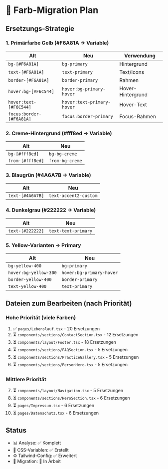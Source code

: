 # 🔄 Farb-Migration Plan

## Ersetzungs-Strategie

### 1. Primärfarbe Gelb (#F6A81A → Variable)

| Alt | Neu | Verwendung |
|-----|-----|-----------|
| `bg-[#F6A81A]` | `bg-primary` | Hintergrund |
| `text-[#F6A81A]` | `text-primary` | Text/Icons |
| `border-[#F6A81A]` | `border-primary` | Rahmen |
| `hover:bg-[#F6C544]` | `hover:bg-primary-hover` | Hover-Hintergrund |
| `hover:text-[#F6C544]` | `hover:text-primary-hover` | Hover-Text |
| `focus:border-[#F6A81A]` | `focus:border-primary` | Focus-Rahmen |

### 2. Creme-Hintergrund (#fff8ed → Variable)

| Alt | Neu |
|-----|-----|
| `bg-[#fff8ed]` | `bg-bg-creme` |
| `from-[#fff8ed]` | `from-bg-creme` |

### 3. Blaugrün (#4A6A7B → Variable)

| Alt | Neu |
|-----|-----|
| `text-[#4A6A7B]` | `text-accent2-custom` |

### 4. Dunkelgrau (#222222 → Variable)

| Alt | Neu |
|-----|-----|
| `text-[#222222]` | `text-text-primary` |

### 5. Yellow-Varianten → Primary

| Alt | Neu |
|-----|-----|
| `bg-yellow-400` | `bg-primary` |
| `hover:bg-yellow-300` | `hover:bg-primary-hover` |
| `border-yellow-400` | `border-primary` |
| `text-yellow-400` | `text-primary` |

## Dateien zum Bearbeiten (nach Priorität)

### Hohe Priorität (viele Farben)
1. ✅ `pages/Lebenslauf.tsx` - 20 Ersetzungen
2. ⏳ `components/sections/ContactSection.tsx` - 12 Ersetzungen  
3. ⏳ `components/layout/Footer.tsx` - 18 Ersetzungen
4. ⏳ `components/sections/FAQSection.tsx` - 5 Ersetzungen
5. ⏳ `components/sections/PracticeGallery.tsx` - 5 Ersetzungen
6. ⏳ `components/sections/PersonHero.tsx` - 5 Ersetzungen

### Mittlere Priorität
7. ⏳ `components/layout/Navigation.tsx` - 5 Ersetzungen
8. ⏳ `components/sections/HeroSection.tsx` - 6 Ersetzungen
9. ⏳ `pages/Impressum.tsx` - 6 Ersetzungen
10. ⏳ `pages/Datenschutz.tsx` - 6 Ersetzungen

## Status
- 📊 Analyse: ✅ Komplett
- 🎨 CSS-Variablen: ✅ Erstellt
- ⚙️ Tailwind-Config: ✅ Erweitert
- 🔄 Migration: 🔄 In Arbeit

